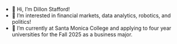 - 👋 Hi, I’m Dillon Stafford!
- 👀 I’m interested in financial markets, data analytics, robotics, and politics!
- 🌱 I’m currently at Santa Monica College and applying to four year universities for the Fall 2025 as a business major.

<!---
olegnaleahciM/olegnaleahciM is a ✨ special ✨ repository because its `README.md` (this file) appears on your GitHub profile.
You can click the Preview link to take a look at your changes.
--->
